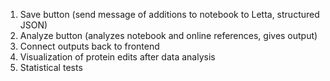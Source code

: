 1. Save button (send message of additions to notebook to Letta, structured JSON)
2. Analyze button (analyzes notebook and online references, gives output)
3. Connect outputs back to frontend
4. Visualization of protein edits after data analysis
5. Statistical tests

